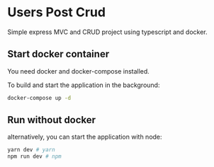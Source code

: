 # Users Post Crud

Simple express MVC and CRUD project using typescript and docker.

## Start docker container

You need docker and docker-compose installed.

To build and start the application in the background:

```bash
docker-compose up -d
```

## Run without docker

alternatively, you can start the application with node:

```bash
yarn dev # yarn
npm run dev # npm
```